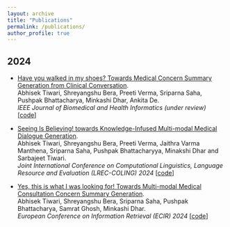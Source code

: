 ```yaml
---
layout: archive
title: "Publications"
permalink: /publications/
author_profile: true
---
```


## 2024

- [Have you walked in my shoes? Towards Medical Concern Summary Generation from Clinical Conversation](https://drive.google.com/file/d/10Oy7ob0KsGDl55iXNkD6S7MO3oV9pgAU/view?usp=share_link).  
  Abhisek Tiwari, Shreyangshu Bera, Preeti Verma, Sriparna Saha, Pushpak Bhattacharya, Minkashi Dhar, Ankita De.  
  *IEEE Journal of Biomedical and Health Informatics (under review)*  [[code](https://github.com/NLP-RL/MCSG)]

- [Seeing Is Believing! towards Knowledge-Infused Multi-modal Medical Dialogue Generation](https://aclanthology.org/2024.lrec-main.1264).  
  Abhisek Tiwari, Shreyangshu Bera, Preeti Verma, Jaithra Varma Manthena, Sriparna Saha, Pushpak Bhattacharyya, Minakshi Dhar and Sarbajeet Tiwari.  
  *Joint International Conference on Computational Linguistics, Language Resource and Evaluation (LREC-COLING) 2024*  [[code](https://github.com/NLP-RL/KI-MMDG)]

- [Yes, this is what I was looking for! Towards Multi-modal Medical Consultation Concern Summary Generation](https://arxiv.org/abs/2401.05134).  
  Abhisek Tiwari, Shreyangshu Bera, Sriparna Saha, Pushpak Bhattacharya, Samrat Ghosh, Minkashi Dhar.  
  *European Conference on Information Retrieval (ECIR) 2024*  [[code](https://github.com/NLP-RL/MMCSG)]
